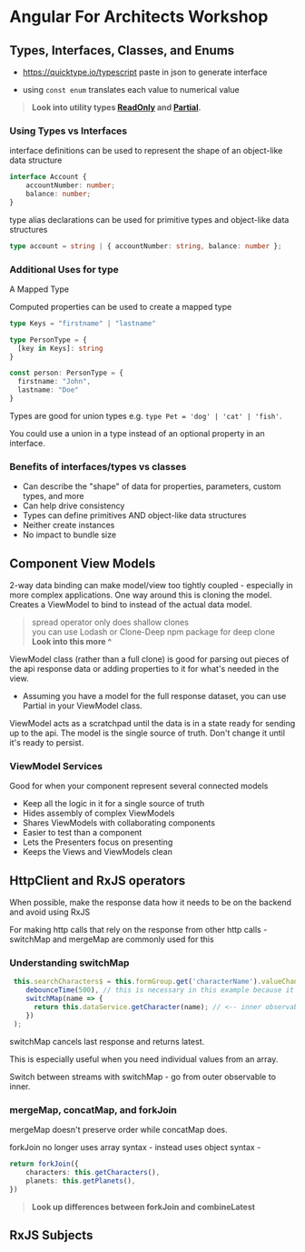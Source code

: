 # Angular For Architects Workshop

## Types, Interfaces, Classes, and Enums

- <https://quicktype.io/typescript> paste in json to generate interface

- using `const enum` translates each value to numerical value

> **Look into utility types [ReadOnly](https://www.typescriptlang.org/docs/handbook/utility-types.html#readonlytype) and [Partial](https://www.typescriptlang.org/docs/handbook/utility-types.html#partialtype).**

### Using Types vs Interfaces

interface definitions can be used to represent the shape of an object-like data structure

```typescript
interface Account {
    accountNumber: number;
    balance: number;
}
```

type alias declarations can be used for primitive types and object-like data structures

```typescript
type account = string | { accountNumber: string, balance: number };
```

### Additional Uses for type

A Mapped Type

Computed properties can be used to create a mapped type

```typescript
type Keys = "firstname" | "lastname"

type PersonType = {
  [key in Keys]: string
}

const person: PersonType = {
  firstname: "John",
  lastname: "Doe"
}
```

Types are good for union types e.g. `type Pet = 'dog' | 'cat' | 'fish'`.

You could use a union in a type instead of an optional property in an interface.

### Benefits of interfaces/types vs classes

- Can describe the "shape" of data for properties, parameters, custom types, and more
- Can help drive consistency
- Types can define primitives AND object-like data structures
- Neither create instances
- No impact to bundle size

## Component View Models

2-way data binding can make model/view too tightly coupled - especially in more complex applications. One way around this is cloning the model. Creates a ViewModel to bind to instead of the actual data model. 

> spread operator only does shallow clones  
> you can use Lodash or Clone-Deep npm package for deep clone  
> **Look into this more ^**

ViewModel class (rather than a full clone) is good for parsing out pieces of the api response data or adding properties to it for what's needed in the view.  

- Assuming you have a model for the full response dataset, you can use Partial<T> in your ViewModel class.  

ViewModel acts as a scratchpad until the data is in a state ready for sending up to the api. The model is the single source of truth. Don't change it until it's ready to persist.

### ViewModel Services

Good for when your component represent several connected models

- Keep all the logic in it for a single source of truth
- Hides assembly of complex ViewModels
- Shares ViewModels with collaborating components
- Easier to test than a component
- Lets the Presenters focus on presenting
- Keeps the Views and ViewModels clean

## HttpClient and RxJS operators

When possible, make the response data how it needs to be on the backend and avoid using RxJS  

For making http calls that rely on the response from other http calls - switchMap and mergeMap are commonly used for this

### Understanding switchMap

```typescript
 this.searchCharacters$ = this.formGroup.get('characterName').valueChanges.pipe( // <-- outer observable
    debounceTime(500), // this is necessary in this example because it lets the user type more before an http call is made
    switchMap(name => {
      return this.dataService.getCharacter(name); // <-- inner observable (the data we actually care about)
    })
 );
```

switchMap cancels last response and returns latest.  

This is especially useful when you need individual values from an array.  

Switch between streams with switchMap - go from outer observable to inner.

### mergeMap, concatMap, and forkJoin

mergeMap doesn't preserve order while concatMap does.  

forkJoin no longer uses array syntax - instead uses object syntax -

```typescript
return forkJoin({
    characters: this.getCharacters(),
    planets: this.getPlanets(),
})
```

> **Look up differences between forkJoin and combineLatest**

## RxJS Subjects



